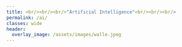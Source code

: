 ```yaml
---
title: <br/><br/><br/>"Artificial Intelligence"<br/><br/><br/>
permalink: /ai/
classes: wide
header:
  overlay_image: /assets/images/walle.jpeg
---
```


